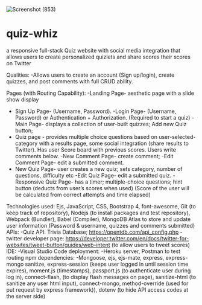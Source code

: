 ![Screenshot (853)](https://user-images.githubusercontent.com/60943625/127934877-485bcb60-e25c-42f5-b3df-2dfa0693a1d2.png)
# quiz-whiz
a responsive full-stack Quiz website with social media integration that allows users to 
create personalized quizlets and share scores their scores on Twitter


Qualities: 
-Allows users to create an account (Sign up/login), create quizzes, and post comments with full CRUD ability. 

Pages (with Routing Capability): 
-Landing Page- aesthetic page with a slide show display
- Sign Up Page- (Username, Password).
-Login Page- (Username, Password) or Authentication + Authorization. (Required to start a quiz) 
-Main Page- displays a collection of user-built quizzes; Add new Quiz button;
- Quiz page - provides multiple choice questions based on user-selected-category with a results page, some social integration (share results to Twitter). Has user Score board with previous scores. Users write comments below.
-New Comment Page- create comment;
-Edit Comment Page- edit a submitted comment.
- New Quiz Page- user creates a new quiz; sets category, number of questions, difficulty etc
-Edit Quiz Page- edit a submitted quiz.
-Responsive Quiz Page- has a timer; multiple-choice questions; hint button (deducts from user’s scores when used) (Score of the user will be calculated from correct attempts and time elapsed) 

Technologies used: 
Ejs, JavaScript, CSS, Bootstrap 4, font-awesome, Git (to keep track of repository), Nodejs (to install packages and test repository), Webpack (Bundler), Babel (Compiler), MongoDB Atlas to store and update user information (Password & username, quizzes and comments submitted) 
APIs: 
-Quiz API: Trivia Database; https://opentdb.com/api_config.php 
-twitter developer page: https://developer.twitter.com/en/docs/twitter-for-websites/tweet-button/guides/web-intent (to allow users to tweet scores) 
IDE: 
-Visual Studio Code 
deployment: 
-Heroku server, Postman to test routing 
npm dependencies: 
-Mongoose, ejs, ejs-mate, express, express-mongo sanitize, express-session (keeps user logged in until session time expires), moment.js (timestamps), passport.js (to authenticate user during log in), connect-flash, (to display flash messages on page), sanitize-html (to sanitize any user html input), connect-mongo, method-override (used for put request by express framework)), dotenv (to hide API access codes at the server side)
